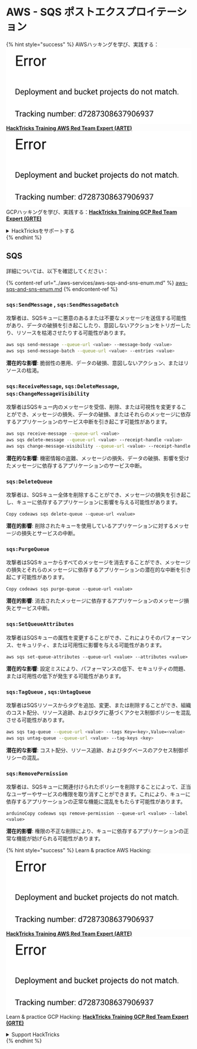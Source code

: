 # AWS - SQS ポストエクスプロイテーション

{% hint style="success" %}
AWSハッキングを学び、実践する：<img src="../../../.gitbook/assets/image (1) (1).png" alt="" data-size="line">[**HackTricks Training AWS Red Team Expert (ARTE)**](https://training.hacktricks.xyz/courses/arte)<img src="../../../.gitbook/assets/image (1) (1).png" alt="" data-size="line">\
GCPハッキングを学び、実践する：<img src="../../../.gitbook/assets/image (2).png" alt="" data-size="line">[**HackTricks Training GCP Red Team Expert (GRTE)**<img src="../../../.gitbook/assets/image (2).png" alt="" data-size="line">](https://training.hacktricks.xyz/courses/grte)

<details>

<summary>HackTricksをサポートする</summary>

* [**サブスクリプションプラン**](https://github.com/sponsors/carlospolop)を確認してください！
* **💬 [**Discordグループ**](https://discord.gg/hRep4RUj7f)または[**Telegramグループ**](https://t.me/peass)に参加するか、**Twitter** 🐦 [**@hacktricks\_live**](https://twitter.com/hacktricks\_live)**をフォローしてください。**
* **[**HackTricks**](https://github.com/carlospolop/hacktricks)および[**HackTricks Cloud**](https://github.com/carlospolop/hacktricks-cloud)のGitHubリポジトリにPRを提出してハッキングトリックを共有してください。**

</details>
{% endhint %}

## SQS

詳細については、以下を確認してください：

{% content-ref url="../aws-services/aws-sqs-and-sns-enum.md" %}
[aws-sqs-and-sns-enum.md](../aws-services/aws-sqs-and-sns-enum.md)
{% endcontent-ref %}

### `sqs:SendMessage` , `sqs:SendMessageBatch`

攻撃者は、SQSキューに悪意のあるまたは不要なメッセージを送信する可能性があり、データの破損を引き起こしたり、意図しないアクションをトリガーしたり、リソースを枯渇させたりする可能性があります。
```bash
aws sqs send-message --queue-url <value> --message-body <value>
aws sqs send-message-batch --queue-url <value> --entries <value>
```
**潜在的な影響**: 脆弱性の悪用、データの破損、意図しないアクション、またはリソースの枯渇。

### `sqs:ReceiveMessage`, `sqs:DeleteMessage`, `sqs:ChangeMessageVisibility`

攻撃者はSQSキュー内のメッセージを受信、削除、または可視性を変更することができ、メッセージの損失、データの破損、またはそれらのメッセージに依存するアプリケーションのサービス中断を引き起こす可能性があります。
```bash
aws sqs receive-message --queue-url <value>
aws sqs delete-message --queue-url <value> --receipt-handle <value>
aws sqs change-message-visibility --queue-url <value> --receipt-handle <value> --visibility-timeout <value>
```
**潜在的な影響**: 機密情報の盗難、メッセージの損失、データの破損、影響を受けたメッセージに依存するアプリケーションのサービス中断。

### `sqs:DeleteQueue`

攻撃者は、SQSキュー全体を削除することができ、メッセージの損失を引き起こし、キューに依存するアプリケーションに影響を与える可能性があります。
```arduino
Copy codeaws sqs delete-queue --queue-url <value>
```
**潜在的影響**: 削除されたキューを使用しているアプリケーションに対するメッセージの損失とサービスの中断。

### `sqs:PurgeQueue`

攻撃者はSQSキューからすべてのメッセージを消去することができ、メッセージの損失とそれらのメッセージに依存するアプリケーションの潜在的な中断を引き起こす可能性があります。
```arduino
Copy codeaws sqs purge-queue --queue-url <value>
```
**潜在的影響**: 消去されたメッセージに依存するアプリケーションのメッセージ損失とサービス中断。

### `sqs:SetQueueAttributes`

攻撃者はSQSキューの属性を変更することができ、これによりそのパフォーマンス、セキュリティ、または可用性に影響を与える可能性があります。
```arduino
aws sqs set-queue-attributes --queue-url <value> --attributes <value>
```
**潜在的な影響**: 設定ミスにより、パフォーマンスの低下、セキュリティの問題、または可用性の低下が発生する可能性があります。

### `sqs:TagQueue` , `sqs:UntagQueue`

攻撃者はSQSリソースからタグを追加、変更、または削除することができ、組織のコスト配分、リソース追跡、およびタグに基づくアクセス制御ポリシーを混乱させる可能性があります。
```bash
aws sqs tag-queue --queue-url <value> --tags Key=<key>,Value=<value>
aws sqs untag-queue --queue-url <value> --tag-keys <key>
```
**潜在的な影響**: コスト配分、リソース追跡、およびタグベースのアクセス制御ポリシーの混乱。

### `sqs:RemovePermission`

攻撃者は、SQSキューに関連付けられたポリシーを削除することによって、正当なユーザーやサービスの権限を取り消すことができます。これにより、キューに依存するアプリケーションの正常な機能に混乱をもたらす可能性があります。
```arduino
arduinoCopy codeaws sqs remove-permission --queue-url <value> --label <value>
```
**潜在的影響**: 権限の不正な削除により、キューに依存するアプリケーションの正常な機能が妨げられる可能性があります。

{% hint style="success" %}
Learn & practice AWS Hacking:<img src="../../../.gitbook/assets/image (1) (1).png" alt="" data-size="line">[**HackTricks Training AWS Red Team Expert (ARTE)**](https://training.hacktricks.xyz/courses/arte)<img src="../../../.gitbook/assets/image (1) (1).png" alt="" data-size="line">\
Learn & practice GCP Hacking: <img src="../../../.gitbook/assets/image (2).png" alt="" data-size="line">[**HackTricks Training GCP Red Team Expert (GRTE)**<img src="../../../.gitbook/assets/image (2).png" alt="" data-size="line">](https://training.hacktricks.xyz/courses/grte)

<details>

<summary>Support HackTricks</summary>

* Check the [**subscription plans**](https://github.com/sponsors/carlospolop)!
* **Join the** 💬 [**Discord group**](https://discord.gg/hRep4RUj7f) or the [**telegram group**](https://t.me/peass) or **follow** us on **Twitter** 🐦 [**@hacktricks\_live**](https://twitter.com/hacktricks\_live)**.**
* **Share hacking tricks by submitting PRs to the** [**HackTricks**](https://github.com/carlospolop/hacktricks) and [**HackTricks Cloud**](https://github.com/carlospolop/hacktricks-cloud) github repos.

</details>
{% endhint %}
